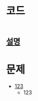 # 코드
```cpp
```

## [설명](https://justicehui.github.io/medium-algorithm/2019/03/03/SqrtDecomposition/)

# 문제
* [123](https://boj.kr/123)
  * 123